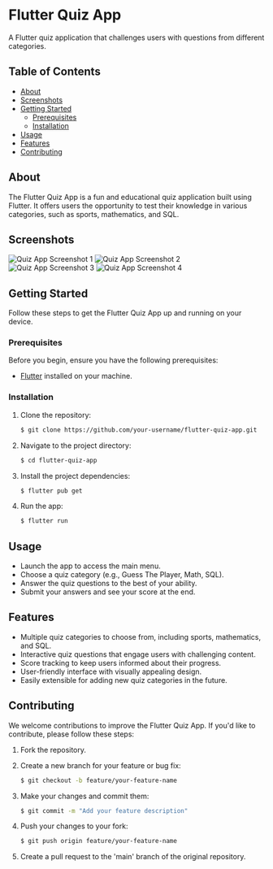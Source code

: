 # Flutter Quiz App

A Flutter quiz application that challenges users with questions from different categories.

## Table of Contents

- [About](#about)
- [Screenshots](#screenshots)
- [Getting Started](#getting-started)
  - [Prerequisites](#prerequisites)
  - [Installation](#installation)
- [Usage](#usage)
- [Features](#features)
- [Contributing](#contributing)

## About

The Flutter Quiz App is a fun and educational quiz application built using Flutter. It offers users the opportunity to test their knowledge in various categories, such as sports, mathematics, and SQL.

## Screenshots

![Quiz App Screenshot 1](https://github.com/Mohamed-Hatem-1/CodeCasa/assets/123755796/9688acd2-6435-4d37-9c05-6d78d4580d65)
![Quiz App Screenshot 2](https://github.com/Mohamed-Hatem-1/CodeCasa/assets/123755796/6bf9828c-49d1-4718-8ec0-63f13d39d97e)
![Quiz App Screenshot 3](https://github.com/Mohamed-Hatem-1/CodeCasa/assets/123755796/54b098e3-0bb5-43bb-9c74-45fe5f2faee1)
![Quiz App Screenshot 4](https://github.com/Mohamed-Hatem-1/CodeCasa/assets/123755796/0b1713a6-83da-4976-a6ca-1eb9905f6b48)

## Getting Started

Follow these steps to get the Flutter Quiz App up and running on your device.

### Prerequisites

Before you begin, ensure you have the following prerequisites:

- [Flutter](https://flutter.dev/docs/get-started/install) installed on your machine.

### Installation

1. Clone the repository:

   ```bash
   $ git clone https://github.com/your-username/flutter-quiz-app.git
2. Navigate to the project directory:

    ```bash
   $ cd flutter-quiz-app
3. Install the project dependencies:

    ```bash
   $ flutter pub get
4. Run the app:

    ```bash
    $ flutter run
## Usage

- Launch the app to access the main menu.
- Choose a quiz category (e.g., Guess The Player, Math, SQL).
- Answer the quiz questions to the best of your ability.
- Submit your answers and see your score at the end.

## Features

- Multiple quiz categories to choose from, including sports, mathematics, and SQL.
- Interactive quiz questions that engage users with challenging content.
- Score tracking to keep users informed about their progress.
- User-friendly interface with visually appealing design.
- Easily extensible for adding new quiz categories in the future.

## Contributing

We welcome contributions to improve the Flutter Quiz App. If you'd like to contribute, please follow these steps:

1. Fork the repository.
2. Create a new branch for your feature or bug fix:

    ```bash
    $ git checkout -b feature/your-feature-name
3. Make your changes and commit them:

    ```bash
    $ git commit -m "Add your feature description"
4. Push your changes to your fork:
    ```bash
    $ git push origin feature/your-feature-name
5. Create a pull request to the 'main' branch of the original repository.
